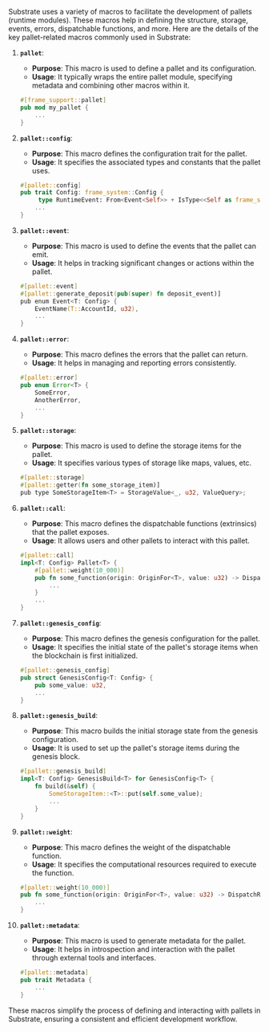 Substrate uses a variety of macros to facilitate the development of pallets (runtime modules). These macros help in defining the structure, storage, events, errors, dispatchable functions, and more. Here are the details of the key pallet-related macros commonly used in Substrate:

1. **`pallet`**:
   - **Purpose**: This macro is used to define a pallet and its configuration.
   - **Usage**: It typically wraps the entire pallet module, specifying metadata and combining other macros within it.
   ```rust
   #[frame_support::pallet]
   pub mod my_pallet {
       ...
   }
   ```

2. **`pallet::config`**:
   - **Purpose**: This macro defines the configuration trait for the pallet.
   - **Usage**: It specifies the associated types and constants that the pallet uses.
   ```rust
   #[pallet::config]
   pub trait Config: frame_system::Config {
        type RuntimeEvent: From<Event<Self>> + IsType<<Self as frame_system::Config>::RuntimeEvent>;
       ...
   }
   ```

3. **`pallet::event`**:
   - **Purpose**: This macro is used to define the events that the pallet can emit.
   - **Usage**: It helps in tracking significant changes or actions within the pallet.
   ```rust
   #[pallet::event]
   #[pallet::generate_deposit(pub(super) fn deposit_event)]
   pub enum Event<T: Config> {
       EventName(T::AccountId, u32),
       ...
   }
   ```

4. **`pallet::error`**:
   - **Purpose**: This macro defines the errors that the pallet can return.
   - **Usage**: It helps in managing and reporting errors consistently.
   ```rust
   #[pallet::error]
   pub enum Error<T> {
       SomeError,
       AnotherError,
       ...
   }
   ```

5. **`pallet::storage`**:
   - **Purpose**: This macro is used to define the storage items for the pallet.
   - **Usage**: It specifies various types of storage like maps, values, etc.
   ```rust
   #[pallet::storage]
   #[pallet::getter(fn some_storage_item)]
   pub type SomeStorageItem<T> = StorageValue<_, u32, ValueQuery>;
   ```

6. **`pallet::call`**:
   - **Purpose**: This macro defines the dispatchable functions (extrinsics) that the pallet exposes.
   - **Usage**: It allows users and other pallets to interact with this pallet.
   ```rust
   #[pallet::call]
   impl<T: Config> Pallet<T> {
       #[pallet::weight(10_000)]
       pub fn some_function(origin: OriginFor<T>, value: u32) -> DispatchResultWithPostInfo {
           ...
       }
       ...
   }
   ```

7. **`pallet::genesis_config`**:
   - **Purpose**: This macro defines the genesis configuration for the pallet.
   - **Usage**: It specifies the initial state of the pallet's storage items when the blockchain is first initialized.
   ```rust
   #[pallet::genesis_config]
   pub struct GenesisConfig<T: Config> {
       pub some_value: u32,
       ...
   }
   ```

8. **`pallet::genesis_build`**:
   - **Purpose**: This macro builds the initial storage state from the genesis configuration.
   - **Usage**: It is used to set up the pallet's storage items during the genesis block.
   ```rust
   #[pallet::genesis_build]
   impl<T: Config> GenesisBuild<T> for GenesisConfig<T> {
       fn build(&self) {
           SomeStorageItem::<T>::put(self.some_value);
           ...
       }
   }
   ```

9. **`pallet::weight`**:
   - **Purpose**: This macro defines the weight of the dispatchable function.
   - **Usage**: It specifies the computational resources required to execute the function.
   ```rust
   #[pallet::weight(10_000)]
   pub fn some_function(origin: OriginFor<T>, value: u32) -> DispatchResultWithPostInfo {
       ...
   }
   ```

10. **`pallet::metadata`**:
    - **Purpose**: This macro is used to generate metadata for the pallet.
    - **Usage**: It helps in introspection and interaction with the pallet through external tools and interfaces.
    ```rust
    #[pallet::metadata]
    pub trait Metadata {
        ...
    }
    ```

These macros simplify the process of defining and interacting with pallets in Substrate, ensuring a consistent and efficient development workflow.